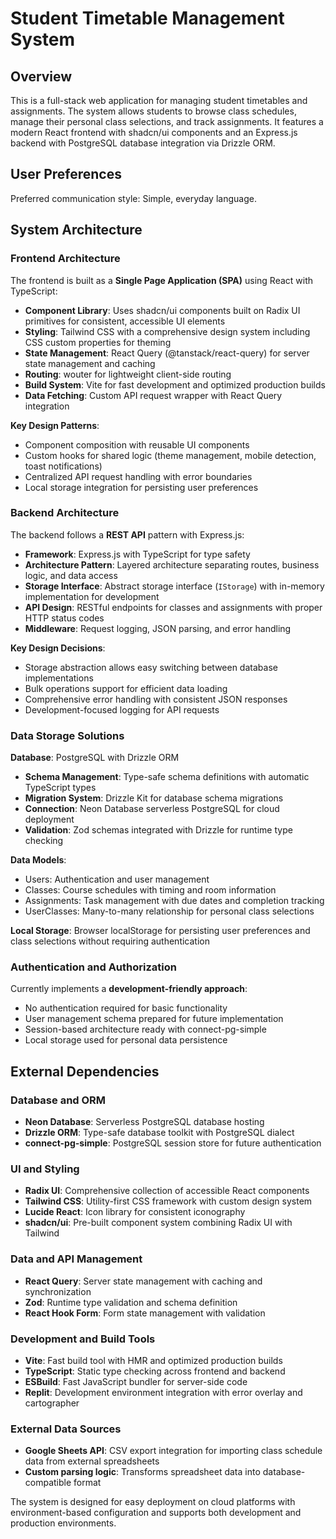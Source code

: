 # Student Timetable Management System

## Overview

This is a full-stack web application for managing student timetables and assignments. The system allows students to browse class schedules, manage their personal class selections, and track assignments. It features a modern React frontend with shadcn/ui components and an Express.js backend with PostgreSQL database integration via Drizzle ORM.

## User Preferences

Preferred communication style: Simple, everyday language.

## System Architecture

### Frontend Architecture

The frontend is built as a **Single Page Application (SPA)** using React with TypeScript:

- **Component Library**: Uses shadcn/ui components built on Radix UI primitives for consistent, accessible UI elements
- **Styling**: Tailwind CSS with a comprehensive design system including CSS custom properties for theming
- **State Management**: React Query (@tanstack/react-query) for server state management and caching
- **Routing**: wouter for lightweight client-side routing
- **Build System**: Vite for fast development and optimized production builds
- **Data Fetching**: Custom API request wrapper with React Query integration

**Key Design Patterns**:
- Component composition with reusable UI components
- Custom hooks for shared logic (theme management, mobile detection, toast notifications)
- Centralized API request handling with error boundaries
- Local storage integration for persisting user preferences

### Backend Architecture

The backend follows a **REST API** pattern with Express.js:

- **Framework**: Express.js with TypeScript for type safety
- **Architecture Pattern**: Layered architecture separating routes, business logic, and data access
- **Storage Interface**: Abstract storage interface (`IStorage`) with in-memory implementation for development
- **API Design**: RESTful endpoints for classes and assignments with proper HTTP status codes
- **Middleware**: Request logging, JSON parsing, and error handling

**Key Design Decisions**:
- Storage abstraction allows easy switching between database implementations
- Bulk operations support for efficient data loading
- Comprehensive error handling with consistent JSON responses
- Development-focused logging for API requests

### Data Storage Solutions

**Database**: PostgreSQL with Drizzle ORM
- **Schema Management**: Type-safe schema definitions with automatic TypeScript types
- **Migration System**: Drizzle Kit for database schema migrations
- **Connection**: Neon Database serverless PostgreSQL for cloud deployment
- **Validation**: Zod schemas integrated with Drizzle for runtime type checking

**Data Models**:
- Users: Authentication and user management
- Classes: Course schedules with timing and room information  
- Assignments: Task management with due dates and completion tracking
- UserClasses: Many-to-many relationship for personal class selections

**Local Storage**: Browser localStorage for persisting user preferences and class selections without requiring authentication

### Authentication and Authorization

Currently implements a **development-friendly approach**:
- No authentication required for basic functionality
- User management schema prepared for future implementation
- Session-based architecture ready with connect-pg-simple
- Local storage used for personal data persistence

## External Dependencies

### Database and ORM
- **Neon Database**: Serverless PostgreSQL database hosting
- **Drizzle ORM**: Type-safe database toolkit with PostgreSQL dialect
- **connect-pg-simple**: PostgreSQL session store for future authentication

### UI and Styling
- **Radix UI**: Comprehensive collection of accessible React components
- **Tailwind CSS**: Utility-first CSS framework with custom design system
- **Lucide React**: Icon library for consistent iconography
- **shadcn/ui**: Pre-built component system combining Radix UI with Tailwind

### Data and API Management
- **React Query**: Server state management with caching and synchronization
- **Zod**: Runtime type validation and schema definition
- **React Hook Form**: Form state management with validation

### Development and Build Tools
- **Vite**: Fast build tool with HMR and optimized production builds
- **TypeScript**: Static type checking across frontend and backend
- **ESBuild**: Fast JavaScript bundler for server-side code
- **Replit**: Development environment integration with error overlay and cartographer

### External Data Sources
- **Google Sheets API**: CSV export integration for importing class schedule data from external spreadsheets
- **Custom parsing logic**: Transforms spreadsheet data into database-compatible format

The system is designed for easy deployment on cloud platforms with environment-based configuration and supports both development and production environments.